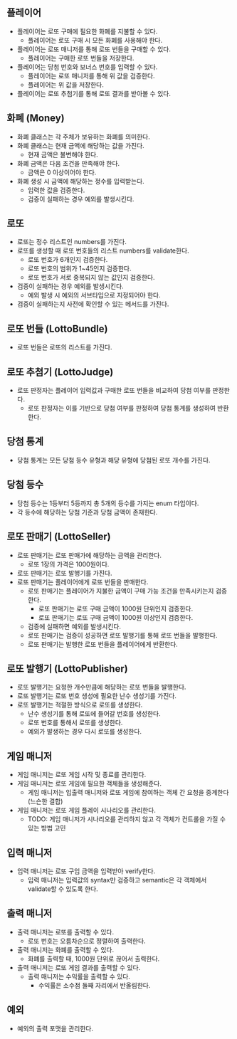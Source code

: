 ## 플레이어

- 플레이어는 로또 구매에 필요한 화폐를 지불할 수 있다.
    - 플레이어는 로또 구매 시 모든 화폐를 사용해야 한다.
- 플레이어는 로또 매니저를 통해 로또 번들을 구매할 수 있다.
    - 플레이어는 구매한 로또 번들을 저장한다.
- 플레이어는 당첨 번호와 보너스 번호를 입력할 수 있다.
    - 플레이어는 로또 매니저를 통해 위 값을 검증한다.
    - 플레이어는 위 값을 저장한다.
- 플레이어는 로또 추첨기를 통해 로또 결과를 받아볼 수 있다.

## 화폐 (Money)

- 화폐 클래스는 각 주체가 보유하는 화폐를 의미한다.
- 화폐 클래스는 현재 금액에 해당하는 값을 가진다.
    - 현재 금액은 불변해야 한다.
- 화폐 금액은 다음 조건을 만족해야 한다.
    - 금액은 0 이상이어야 한다.
- 화폐 생성 시 금액에 해당하는 정수를 입력받는다.
    - 입력한 값을 검증한다.
    - 검증이 실패하는 경우 예외를 발생시킨다.

## 로또

- 로또는 정수 리스트인 numbers를 가진다.
- 로또를 생성할 때 로또 번호들의 리스트 numbers를 validate한다.
    - 로또 번호가 6개인지 검증한다.
    - 로또 번호의 범위가 1~45인지 검증한다.
    - 로또 번호가 서로 중복되지 않는 값인지 검증한다.
- 검증이 실패하는 경우 예외를 발생시킨다.
    - 예외 발생 시 예외의 서브타입으로 지정되어야 한다.
- 검증이 실패하는지 사전에 확인할 수 있는 메서드를 가진다.

## 로또 번들 (LottoBundle)

- 로또 번들은 로또의 리스트를 가진다.

## 로또 추첨기 (LottoJudge)

- 로또 판정자는 플레이어 입력값과 구매한 로또 번들을 비교하여 당첨 여부를 판정한다.
    - 로또 판정자는 이를 기반으로 당첨 여부를 판정하여 당첨 통계를 생성하여 반환한다.

## 당첨 통계

- 당첨 통계는 모든 당첨 등수 유형과 해당 유형에 당첨된 로또 개수를 가진다.

## 당첨 등수

- 당첨 등수는 1등부터 5등까지 총 5개의 등수를 가지는 enum 타입이다.
- 각 등수에 해당하는 당첨 기준과 당첨 금액이 존재한다.

## 로또 판매기 (LottoSeller)

- 로또 판매기는 로또 판매가에 해당하는 금액을 관리한다.
    - 로또 1장의 가격은 1000원이다.
- 로또 판매기는 로또 발행기를 가진다.
- 로또 판매기는 플레이어에게 로또 번들을 판매한다.
    - 로또 판매기는 플레이어가 지불한 금액이 구매 가능 조건을 만족시키는지 검증한다.
        - 로또 판매기는 로또 구매 금액이 1000원 단위인지 검증한다.
        - 로또 판매기는 로또 구매 금액이 1000원 이상인지 검증한다.
    - 검증에 실패하면 예외를 발생시킨다.
    - 로또 판매기는 검증이 성공하면 로또 발행기를 통해 로또 번들을 발행한다.
    - 로또 판매기는 발행한 로또 번들을 플레이어에게 반환한다.

## 로또 발행기 (LottoPublisher)

- 로또 발행기는 요청한 개수만큼에 해당하는 로또 번들을 발행한다.
- 로또 발행기는 로또 번호 생성에 필요한 난수 생성기를 가진다.
- 로또 발행기는 적절한 방식으로 로또를 생성한다.
    - 난수 생성기를 통해 로또에 들어갈 번호를 생성한다.
    - 로또 번호를 통해서 로또를 생성한다.
    - 예외가 발생하는 경우 다시 로또를 생성한다.

## 게임 매니저

- 게임 매니저는 로또 게임 시작 및 종료를 관리한다.
- 게임 매니저는 로또 게임에 필요한 객체들을 생성해준다.
    - 게임 매니저는 입출력 매니저와 로또 게임에 참여하는 객체 간 요청을 중계한다 (느슨한 결합)
- 게임 매니저는 로또 게임 플레이 시나리오를 관리한다.
    - TODO: 게임 매니저가 시나리오를 관리하지 않고 각 객체가 컨트롤을 가질 수 있는 방법 고민

## 입력 매니저

- 입력 매니저는 로또 구입 금액을 입력받아 verify한다.
    - 입력 매니저는 입력값의 syntax만 검증하고 semantic은 각 객체에서 validate할 수 있도록 한다.

## 출력 매니저

- 출력 매니저는 로또를 출력할 수 있다.
    - 로또 번호는 오름차순으로 정렬하여 출력한다.
- 출력 매니저는 화폐를 출력할 수 있다.
    - 화폐를 출력할 때, 1000원 단위로 끊어서 출력한다.
- 출력 매니저는 로또 게임 결과를 출력할 수 있다.
    - 출력 매니저는 수익률을 출력할 수 있다.
        - 수익률은 소수점 둘째 자리에서 반올림한다.

## 예외

- 예외의 출력 포맷을 관리한다.
